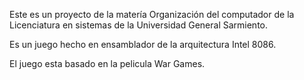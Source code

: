 Este es un proyecto de la matería Organización del computador de la Licenciatura en sistemas de la Universidad General Sarmiento.

Es un juego hecho en ensamblador de la arquitectura Intel 8086.

El juego esta basado en la pelicula War Games.
